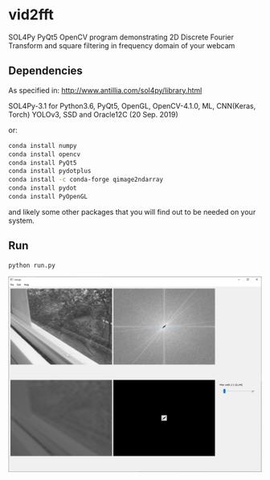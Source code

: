 # vid2fft
SOL4Py PyQt5 OpenCV program demonstrating 2D Discrete Fourier Transform and square filtering in frequency domain of your webcam

## Dependencies
As specified in:
http://www.antillia.com/sol4py/library.html

SOL4Py-3.1 for Python3.6, PyQt5, OpenGL, OpenCV-4.1.0, ML, CNN(Keras, Torch) YOLOv3, SSD and Oracle12C (20 Sep. 2019)

or:
```bash
conda install numpy
conda install opencv
conda install PyQt5
conda install pydotplus
conda install -c conda-forge qimage2ndarray
conda install pydot
conda install PyOpenGL
```
and likely some other packages that you will find out to be needed on your system.

## Run
```bash
python run.py
```
![](images/screenshot.PNG)
